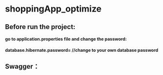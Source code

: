 # shoppingApp_optimize
## Before run the project:
#### go to application.properties file and change the password:
#### database.hibernate.password= //change to your own database password

## Swagger：
